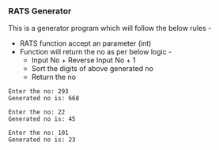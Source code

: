 ### RATS Generator

This is a generator program which will follow the below rules -

- RATS function accept an parameter (int)
- Function will return the no as per below logic -
  - Input No + Reverse Input No + 1
  - Sort the digits of above generated no
  - Return the no

```
Enter the no: 293
Generated no is: 668

Enter the no: 22
Generated no is: 45

Enter the no: 101
Generated no is: 23
```
